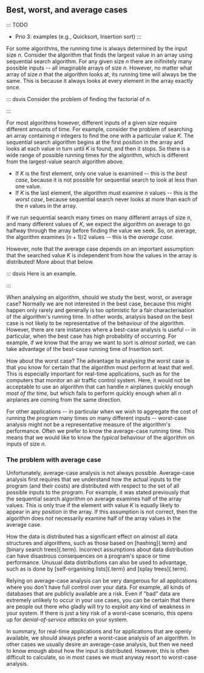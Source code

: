 
## Best, worst, and average cases

::: TODO
- Prio 3: examples (e.g., Quicksort, Insertion sort)
:::

For some algorithms, the running time is always determined by the input size $n$.
Consider the algorithm that finds the largest value in an array using sequential search algorithm.
For any given size $n$ there are inifinitely many possible inputs -- all imaginable arrays of size $n$.
However, no matter what array of size $n$ that the algorithm looks at, its running time will always be the same.
This is because it always looks at every element in the array exactly once.

::: dsvis
Consider the problem of finding the factorial of $n$.

<inlineav id="AnalCasesSameCON" src="AlgAnal/AnalCasesSameCON.js" name="Simple analysis cases slideshow" links="AlgAnal/AnalCasesCON.css"/>
:::

For most algorithms however, different inputs of a given size require different amounts of time.
For example, consider the problem of searching an array containing $n$ integers to find the one with a particular value $K$.
The sequential search algorithm begins at the first position in the array and looks at each value in turn until $K$ is found, and then it stops.
So there is a wide range of possible running times for the algorithm, which is different from the largest-value search algorithm above.

- If $K$ is the first element, only one value is examined -- this is the *best case*, because it is not possible for sequential search to look at less than one value.
- If $K$ is the last element, the algorithm must examine $n$ values -- this is the *worst case*, because sequential search never looks at more than each of the $n$ values in the array.

If we run sequential search many times on many different arrays of size $n$, and many different values of $K$, we expect the algorithm on average to go halfway through the array before finding the value we seek.
So, on average, the algorithm examines $(n+1)/2$ values -- this is the *average case*.

However, note that the average case depends on an important assumption: that the searched value $K$ is independent from how the values in the array is distributed! More about that below.

::: dsvis
Here is an example.

<inlineav id="AnalCasesDiffCON" src="AlgAnal/AnalCasesDiffCON.js" name="Best, Worst, and Average cases slideshow" links="AlgAnal/AnalCasesCON.css"/>
:::

When analysing an algorithm, should we study the best, worst, or average
case? Normally we are not interested in the best case, because this
might happen only rarely and generally is too optimistic for a fair
characterisation of the algorithm's running time. In other words,
analysis based on the best case is not likely to be representative of
the behaviour of the algorithm. However, there are rare instances where a
best-case analysis is useful -- in particular, when the best case has
high probability of occurring.
For example, if we know that the array we want to sort is *almost sorted*,
we can take advantage of the best-case running time of Insertion sort.

How about the worst case? The advantage to analysing the worst case is
that you know for certain that the algorithm must perform at least that
well. This is especially important for real-time applications, such as
for the computers that monitor an air traffic control system. Here, it
would not be acceptable to use an algorithm that can handle $n$
airplanes quickly enough *most of the time*, but which fails to perform
quickly enough when all $n$ airplanes are coming from the same
direction.

For other applications -- in particular when we wish to aggregate the
cost of running the program many times on many different inputs --
worst-case analysis might not be a representative measure of the
algorithm's performance. Often we prefer to know the average-case
running time. This means that we would like to know the *typical*
behaviour of the algorithm on inputs of size $n$.

### The problem with average case

Unfortunately,
average-case analysis is not always possible. Average-case analysis
first requires that we understand how the actual inputs to the program
(and their costs) are distributed with respect to the set of all
possible inputs to the program. For example, it was stated previously
that the sequential search algorithm on average examines half of the
array values. This is only true if the element with value $K$ is equally
likely to appear in any position in the array. If this assumption is not
correct, then the algorithm does *not* necessarily examine half of the
array values in the average case.

How the data is distributed has a significant effect on
almost all data structures and algorithms, such as those based on
[hashing]{.term} and [binary search trees]{.term}.
Incorrect assumptions about data distribution can have
disastrous consequences on a program's space or time performance.
Unusual data distributions can also be used to advantage, such as is
done by [self-organising lists]{.term} and [splay trees]{.term}.

Relying on average-case analysis can be very dangerous for all applications where you don't have full control over your data.
For example, all kinds of databases that are publicly available are a risk.
Even if "bad" data are extremely unlikely to occur in your use cases, you can be certain that there are people out there who gladly will try to exploit any kind of weakness in your system.
If there is just a tiny risk of a worst-case scenario, this opens up for *denial-of-service attacks* on your system.

In summary, for real-time applications and for applications that are openly available, we should always prefer a worst-case analysis of an algorithm.
In other cases we usually desire an average-case analysis, but then we need to know enough about how the input is distributed.
However, this is often difficult to calculate, so in most cases we must anyway resort to worst-case analysis.
